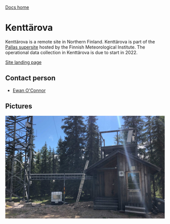 [Docs home](https://docs.cloudnet.fmi.fi)

# Kenttärova

Kenttärova is a remote site in Northern Finland. Kenttärova is part of
the [Pallas supersite](https://en.ilmatieteenlaitos.fi/pallas-atmosphere-ecosystem-supersite)
hosted by the Finnish Meteorological Institute.
The operational data collection in Kenttärova is due to start in 2022.

[Site landing page](https://cloudnet.fmi.fi/site/kenttarova)

## Contact person

- [Ewan O'Connor](mailto:ewan.oconnor@fmi.fi)

## Pictures

![](../img/kenttarova.jpg)
